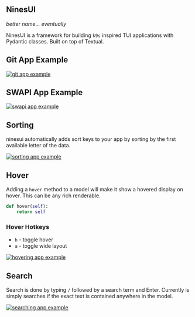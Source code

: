 ## NinesUI

_better name... eventually_

NinesUI is a framework for building `k9s` inspired TUI applications with
Pydantic classes.  Built on top of Textual.

## Git App Example

[![git app example](https://ninesui.waylonwalker.com/gitnine.gif)](https://ninesui.waylonwalker.com/gitnine.mp4)


## SWAPI App Example

[![swapi app example](https://ninesui.waylonwalker.com/swapi.gif)](https://ninesui.waylonwalker.com/swapi.mp4)

## Sorting

ninesui automatically adds sort keys to your app by sorting by the first
available letter of the data.

[![sorting app example](https://ninesui.waylonwalker.com/sort.gif)](https://ninesui.waylonwalker.com/sort.mp4)

## Hover

Adding a `hover` method to a model will make it show a hovered display on
hover.  This can be any rich renderable.

``` python
def hover(self):
    return self
```

### Hover Hotkeys

* `h` - toggle hover
* `a` - toggle wide layout

[![hovering app example](https://ninesui.waylonwalker.com/hover.gif)](https://ninesui.waylonwalker.com/hover.mp4)

## Search

Search is done by typing `/` followed by a search term and Enter.  Currently is
simply searches if the exact text is contained anywhere in the model.

[![searching app example](https://ninesui.waylonwalker.com/searchv2.gif)](https://ninesui.waylonwalker.com/searchv2.mp4)
